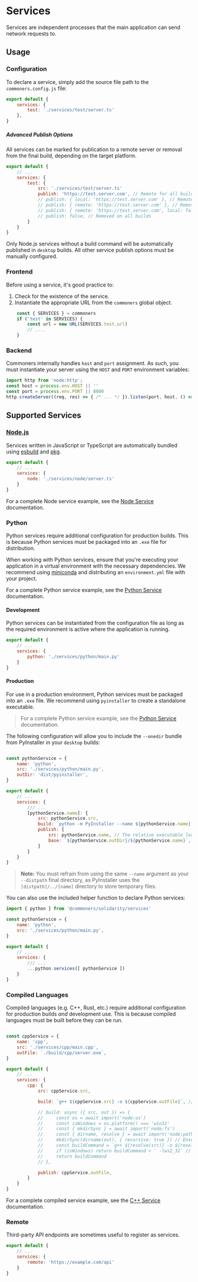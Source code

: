 # Services
Services are independent processes that the main application can send network requests to.

## Usage
### Configuration
To declare a service, simply add the source file path to the `commoners.config.js` file:
```js
export default {
    services: {
        test: './services/test/server.ts'
    },
}
```
##### Advanced Publish Options
All services can be marked for publication to a remote server or removal from the final build, depending on the target platform.

```js
export default {
    // ...
    services: {
        test: {
            src: './services/test/server.ts'
            publish: 'https://test.server.com', // Remote for all builds
            // publish: { local: 'https://test.server.com' }, // Remote for local builds (desktop). Removed on remote builds (web, mobile)
            // publish: { remote: 'https://test.server.com' }, // Remote for remote builds (web, mobile). Local for local builds (desktop)
            // publish: { remote: 'https://test.server.com', local: false }, // Remote for remote builds (web, mobile). Removed on local builds (desktop)
            // publish: false, // Removed on all builds
        }
    }
}
```

Only Node.js services without a build command will be automatically published in `desktop` builds. All other service publish options must be manually configured.

### Frontend
Before using a service, it's good practice to:
1. Check for the existence of the service.
2. Instantiate the appropriate URL from the `commoners` global object.

```js
    const { SERVICES } = commoners
    if ('test' in SERVICES) {
        const url = new URL(SERVICES.test.url)
        // ....
    }
```

### Backend
Commoners internally handles `host` and `port` assignment. As such, you must instantiate your server using the `HOST` and `PORT` environment variables:

```js
import http from 'node:http';
const host = process.env.HOST || ''
const port = process.env.PORT || 8000
http.createServer((req, res) => { /* ... */ }).listen(port, host, () => console.log(`Server running at http://${host}:${port}/`));
```

## Supported Services

### [Node.js](https://nodejs.org)
Services written in JavaScript or TypeScript are automatically bundled using [esbuild](https://esbuild.github.io) and [pkg](https://www.npmjs.com/package/pkg).

```js
export default {
    // ...
    services: {
        node: './services/node/server.ts'
    }
}
```

For a complete Node service example, see the [Node Service](./node.md) documentation.


### Python
Python services require additional configuration for production builds. This is because Python services must be packaged into an `.exe` file for distribution.

When working with Python services, ensure that you're executing your application in a virtual environment with the necessary dependencies. We recommend using [miniconda](https://docs.conda.io/en/latest/miniconda.html) and distributing an `environment.yml` file with your project.

For a complete Python service example, see the [Python Service](./python.md) documentation.

#### Development
Python services can be instantiated from the configuration file as long as the required environment is active where the application is running.

```js
export default {
    // ...
    services: {
        python: './services/python/main.py'
    }
}
```

#### Production
For use in a production environment, Python services must be packaged into an `.exe` file. We recommend using `pyinstaller` to create a standalone executable.

> For a complete Python service example, see the [Python Service](./python.md) documentation.

The following configuration will allow you to include the `--onedir` bundle from PyInstaller in your `desktop` builds:

```js

const pythonService = {
    name: 'python',
    src: './services/python/main.py',
    outDir: 'dist/pyinstaller',
}

export default {
    // ...
    services: {
        /// ...
        [pythonService.name]: {
            src: pythonService.src,
            build: `python -m PyInstaller --name ${pythonService.name} --onedir --clean ${pythonService.src} --distpath ${pythonService.outDir}`,
            publish: {
                src: pythonService.name, // The relative executable location in the base directory
                base: `${pythonService.outDir}/${pythonService.name}`, // The base directory to copy
            }
        }
    }
}
```

> **Note:** You must refrain from using the same `--name` argument as your `--distpath` final directory, as PyInstaller uses the `[distpath]/../[name]` directory to store temporary files.

You can also use the included helper function to declare Python services:

```js
import { python } from '@commoners/solidarity/services'

const pythonService = {
    name: 'python',
    src: './services/python/main.py',
}

export default {
    // ...
    services: {
        /// ...
        ...python.services([ pythonService ])
    }
}
```

### Compiled Languages
Compiled languages (e.g. C++, Rust, etc.) require additional configuration for production builds _and_ development use. This is because compiled languages must be built before they can be run.

```js

const cppService = {
    name: 'cpp',
    src: './services/cpp/main.cpp',
    outFile: `./build/cpp/server.exe`,
}

export default {
    // ...
    services: {
        cpp: {
            src: cppService.src,

            build: `g++ ${cppService.src} -o ${cppService.outFile}`, // Simple version

            // build: async ({ src, out }) => {
            //     const os = await import('node:os')
            //     const isWindows = os.platform() === 'win32'
            //     const { mkdirSync } = await import('node:fs')
            //     const { dirname, resolve } = await import('node:path')
            //     mkdirSync(dirname(out), { recursive: true }) // Ensure base and asset output directory exists
            //     const buildCommand = `g++ ${resolve(src)} -o ${resolve(out)} -std=c++11`
            //     if (isWindows) return buildCommand + ` -lws2_32` // Windows requires additional linking
            //     return buildCommand
            // },

            publish: cppService.outFile,
        }
    }
}
```

For a complete compiled service example, see the [C++ Service](./cpp.md) documentation.

### Remote
Third-party API endpoints are sometimes useful to register as services.

```js
export default {
    // ...
    services: {
        remote: 'https://example.com/api'
    }
}
```
